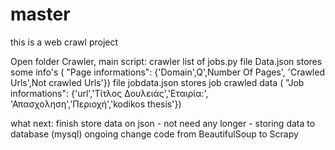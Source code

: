 # master

this is a web crawl project 


  Open folder Crawler, main script: crawler list of jobs.py
  file Data.json	 stores some info's ( "Page informations": {'Domain',Q',Number Of Pages', 'Crawled Urls',Not crawled Urls'})
  file jobdata.json stores job crawled data ( "Job informations": {'url','Τίτλος Δουλειάς','Εταιρία:', 'Απασχοληση','Περιοχή','kodikos thesis'})
  
what next:
  finish store data on json - not need any longer - 
  storing data to database (mysql)
  ongoing change code from BeautifulSoup to Scrapy
